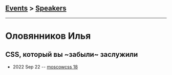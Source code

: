 ## [Events](../README.md) > [Speakers](../speakers.md)
---

# Оловянников Илья

## CSS, который вы ~забыли~ заслужили
- 2022 Sep 22 -- [moscowcss 18](https://youtu.be/VKzK1VkD-LU?t=2214)    
